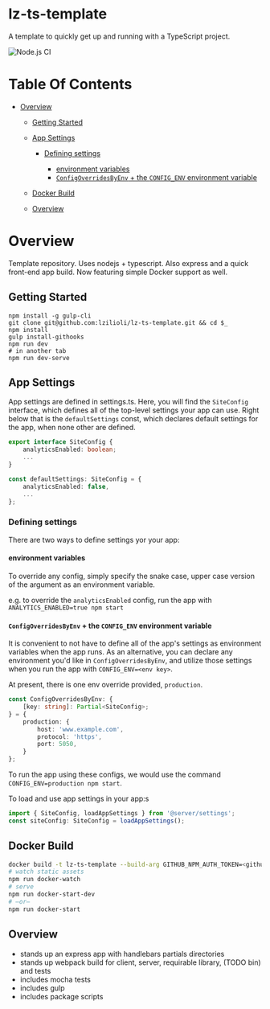 
# lz-ts-template

A template to quickly get up and running with a TypeScript project.

![Node.js CI](https://github.com/lzilioli/lz-ts-template/workflows/Node.js%20CI/badge.svg?branch=master)

# Table Of Contents

-   [Overview](#overview)

    -   [Getting Started](#getting-started)

    -   [App Settings](#app-settings)

        -   [Defining settings](#defining-settings)

            -   [environment variables](#environment-variables)
            -   [`ConfigOverridesByEnv` + the `CONFIG_ENV` environment variable](#configoverridesbyenv--the-config_env-environment-variable)

    -   [Docker Build](#docker-build)

    -   [Overview](#overview-1)

# Overview

Template repository. Uses nodejs + typescript. Also express and a quick front-end app build. Now featuring simple Docker support as well.

## Getting Started

```
npm install -g gulp-cli
git clone git@github.com:lzilioli/lz-ts-template.git && cd $_
npm install
gulp install-githooks
npm run dev
# in another tab
npm run dev-serve
```

## App Settings

App settings are defined in settings.ts. Here, you will find the `SiteConfig` interface, which
defines all of the top-level settings your app can use. Right below that is the `defaultSettings` const,
which declares default settings for the app, when none other are defined.

```ts
export interface SiteConfig {
	analyticsEnabled: boolean;
	...
}

const defaultSettings: SiteConfig = {
	analyticsEnabled: false,
	...
};
```

### Defining settings

There are two ways to define settings yor your app:

#### environment variables

To override any config, simply specify the snake case, upper case version of the
argument as an environment variable.

e.g. to override the `analyticsEnabled` config, run the app with `ANALYTICS_ENABLED=true npm start`

#### `ConfigOverridesByEnv` + the `CONFIG_ENV` environment variable

It is convenient to not have to define all of the app's settings as environment variables when the app runs.
As an alternative, you can declare any environment you'd like in `ConfigOverridesByEnv`, and utilize those
settings when you run the app with `CONFIG_ENV=<env key>`.

At present, there is one env override provided, `production`.

```ts
const ConfigOverridesByEnv: {
	[key: string]: Partial<SiteConfig>;
} = {
	production: {
		host: 'www.example.com',
		protocol: 'https',
		port: 5050,
	}
};
```

To run the app using these configs, we would
use the command `CONFIG_ENV=production npm start`.

To load and use app settings in your app:s

```ts
import { SiteConfig, loadAppSettings } from '@server/settings';
const siteConfig: SiteConfig = loadAppSettings();
```

## Docker Build

```bash
docker build -t lz-ts-template --build-arg GITHUB_NPM_AUTH_TOKEN=<github npm token> .
# watch static assets
npm run docker-watch
# serve
npm run docker-start-dev 
# –or– 
npm run docker-start
```

## Overview

- stands up an express app with handlebars partials directories
- stands up webpack build for client, server, requirable library, (TODO bin) and tests
- includes mocha tests
- includes gulp
- includes package scripts

